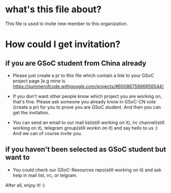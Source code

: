 # what's this file about?
This file is used to invite new member to this organization.

# How could I get invitation?

## if you are GSoC student from China already

- Please just create a pr to this file which contain a link to your GSoC project page [e.g mine is https://summerofcode.withgoogle.com/projects/#6008675886956544]

- If you don't want other people know which project you are working on, that's fine. Please ask someone you already know in GSoC-CN vote (create a pr) for you to prove you are GSoC student. And then you can get the invitation.

- You can send an email to our mail list(still working on it), irc channel(still working on it), telegram group(still workin on it) and say hello to us :) And we can of course invite you.

## if you haven't been selected as GSoC student but want to

- You could check our GSoC-Resources repo(still working on it) and ask help in mail list, irc, or telgram.

After all, enjoy it! :)

